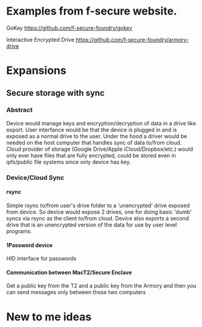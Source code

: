 
# Examples from f-secure website.

GoKey https://github.com/f-secure-foundry/gokey

Interactive Encrypted Drive https://github.com/f-secure-foundry/armory-drive

# Expansions
## Secure storage with sync
### Abstract

Device would manage keys and encryption/decryption of data in a drive like export.  User interfance would be that the device is plugged in and is exposed as a normal drive to the user.  Under the hood a driver would be needed on the host computer that handles sync of data to/from cloud.  Cloud provider of storage (Google Drive/Apple iCloud/Dropbox/etc.) would only ever have files that are fully encrypted, could be stored even in ipfs/public file systems since only device has key.

### Device/Cloud Sync

#### rsync 
 
Simple rsync to/from user's drive folder to a 'unencrypted' drive exposed from device.  So device would expose 2 drives, one for doing basic 'dumb' syncs via rsync as the client to/from cloud.  Device also exports a second drive that is an unencrypted version of the data for use by user level programs.

#### 1Password device

HID interface for passwords

#### Communication between MacT2/Secure Enclave

Get a public key from the T2 and a public key from the Armory and then you can send messages only between those two computers

# New to me ideas


